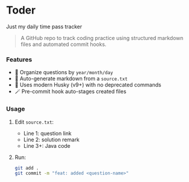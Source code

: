 # Toder
Just my daily time pass tracker

> A GitHub repo to track coding practice using structured markdown files and automated commit hooks.

### Features

- 📌 Organize questions by `year/month/day`
- 🧹 Auto-generate markdown from a `source.txt`
- 🔐 Uses modern Husky (v9+) with no deprecated commands
- 🪄 Pre-commit hook auto-stages created files

### Usage

1. Edit `source.txt`:
   - Line 1: question link
   - Line 2: solution remark
   - Line 3+: Java code

2. Run:
   ```bash
   git add .
   git commit -m "feat: added <question-name>"
   ```
